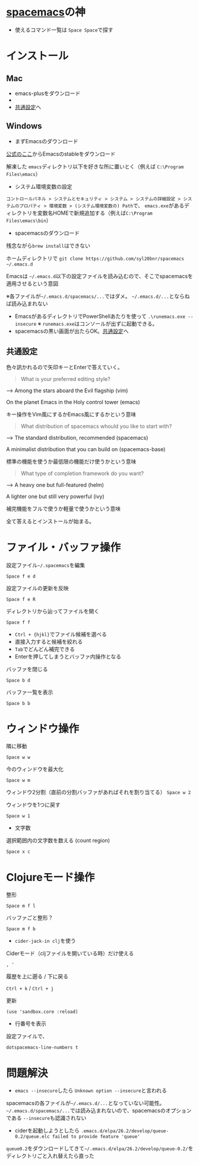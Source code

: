 # [spacemacs](https://github.com/syl20bnr/spacemacs)の神
- 使えるコマンド一覧は `Space Space`で探す

# インストール
## Mac

- emacs-plusをダウンロード
- 
- [共通設定](#共通設定)へ

## Windows

- まずEmacsのダウンロード

[公式のここ](https://github.com/syl20bnr/spacemacs#windows)からEmacsのstableをダウンロード

解凍した `emacs`ディレクトリ以下を好きな所に置いとく（例えば `C:\Program Files\emacs`）

- システム環境変数の設定

`コントロールパネル > システムとセキュリティ > システム > システムの詳細設定 > システムのプロパティ > 環境変数 > (システム環境変数の) Path`で、 `emacs.exe`があるディレクトリを変数名HOMEで新規追加する（例えば`C:\Program Files\emacs\bin`）

- spacemacsのダウンロード

残念ながら`brew install`はできない

ホームディレクトリで `git clone https://github.com/syl20bnr/spacemacs ~/.emacs.d`

Emacsは `~/.emacs.d`以下の設定ファイルを読み込むので、そこでspacemacsを適用させるという意図

※各ファイルが`~/.emacs.d/spacemacs/...`ではダメ。 `~/.emacs.d/...`とならねば読み込まれない

- EmacsがあるディレクトリでPowerShellあたりを使って `.\runemacs.exe --insecure`
※ `runemacs.exe`はコンソールが出ずに起動できる。
- spacemacsの黒い画面が出たらOK。[共通設定](#共通設定)へ

## 共通設定

色々訊かれるので矢印キーとEnterで答えていく。

> What is your preferred editing style?

—> Among the stars aboard the Evil flagship (vim)

On the planet Emacs in the Holy control tower (emacs)

キー操作をVim風にするかEmacs風にするかという意味

> What distribution of spacemacs whould you like to start with?

—> The standard distribution, recommended (spacemacs)

A minimalist distribution that you can build on (spacemacs-base)

標準の機能を使うか最低限の機能だけ使うかという意味

> What type of completion framework do you want?

—> A heavy one but full-featured (helm)

A lighter one but still very powerful (ivy)

補完機能をフルで使うか軽量で使うかという意味

全て答えるとインストールが始まる。


# ファイル・バッファ操作

設定ファイル`~/.spacemacs`を編集

`Space f e d`

設定ファイルの更新を反映

`Space f e R`

ディレクトリから辿ってファイルを開く

`Space f f`

- `Ctrl + {hjkl}`でファイル候補を選べる
- 直接入力すると候補を絞れる
- `Tab`でどんどん補完できる
- Enterを押してしまうとバッファ内操作となる

バッファを閉じる

`Space b d`

バッファ一覧を表示

`Space b b`

# ウィンドウ操作

隣に移動

`Space w w`

今のウィンドウを最大化

`Space w m`

ウィンドウ2分割（直前の分割バッファがあればそれを割り当てる）
`Space w 2`

ウィンドウを1つに戻す

`Space w 1`

- 文字数

選択範囲内の文字数を数える (count region)

`Space x c`

# Clojureモード操作

整形

`Space m f l`

バッファごと整形？

`Space m f b`

- `cider-jack-in clj`を使う

Ciderモード（cljファイルを開いている時）だけ使える

`, '`

履歴を上に遡る / 下に戻る

`Ctrl + k` / `Ctrl + j`

更新

`(use 'sandbox.core :reload)`

- 行番号を表示

設定ファイルで、

`dotspacemacs-line-numbers t`

# 問題解決

- `emacs --insecure`したら `Unknown option --insecure`と言われる

spacemacsの各ファイルが`~/.emacs.d/...`となっていない可能性。`~/.emacs.d/spacemacs/...`では読み込まれないので、spacemacsのオプションである `--insecure`も認識されない

- ciderを起動しようとしたら `.emacs.d/elpa/26.2/develop/queue-0.2/queue.elc failed to provide feature 'queue'`

`queue0.2`をダウンロードしてきて`~/.emacs.d/elpa/26.2/develop/queue-0.2/`をディレクトリごと入れ替えたら直った
